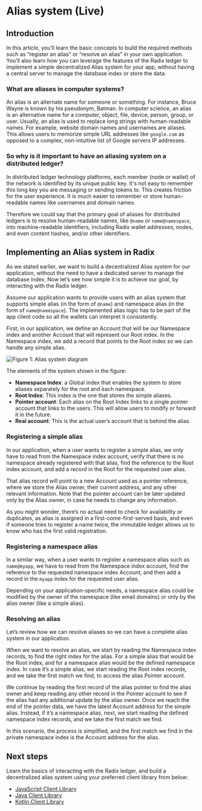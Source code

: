 # Alias system \(Live\)

## Introduction

In this article, you’ll learn the basic concepts to build the required methods such as “register an alias” or “resolve an alias” in your own application. You’ll also learn how you can leverage the features of the Radix ledger to implement a simple decentralized Alias system for your app, without having a central server to manage the database index or store the data.**‍**

### **What are aliases in computer systems?**

An alias is an alternate name for someone or something. For instance, Bruce Wayne is known by his pseudonym, Batman. In computer science, an alias is an alternative name for a computer, object, file, device, person, group, or user. Usually, an alias is used to replace long strings with human-readable names. For example, website domain names and usernames are aliases. This allows users to memorize simple URL addresses like `google.com` as opposed to a complex, non-intuitive list of Google servers IP addresses.

### **So why is it important to have an aliasing system on a distributed ledger?**

In distributed ledger technology platforms, each member \(node or wallet\) of the network is identified by its unique public key. It's not easy to remember this long key you are messaging or sending tokens to. This creates friction for the user experience. It is much easier to remember or store human-readable names like usernames and domain names.   
  
Therefore we could say that the primary goal of aliases for distributed ledgers is to resolve human-readable names, like `@name` or `name@namespace`, into machine-readable identifiers, including Radix wallet addresses, nodes, and even content hashes, and/or other identifiers.

## Implementing an Alias system in Radix

As we stated earlier, we want to build a decentralized Alias system for our application, without the need to have a dedicated server to manage the database index. Now let’s see how simple it is to achieve our goal, by interacting with the Radix ledger.

Assume our application wants to provide users with an alias system that supports simple alias \(in the form of `@name`\) and namespace alias \(in the form of `name@namespace`\). The implemented alias logic has to be part of the app client code so all the wallets can interpret it consistently.

First, in our application, we define an Account that will be our Namespace index and another Account that will represent our Root index. In the Namespace index, we add a record that points to the Root index so we can handle any simple alias.

![Figure 1: Alias system diagram](https://uploads-ssl.webflow.com/5a5f0fc1f1856e000182ae9e/5bf6a6dd6ffe192f78a81384_Use%20cases_%20aliases%20in%20Radix.jpeg)

The elements of the system shown in the figure:

* **Namespace Index**: a Global index that enables the system to store aliases separately for the root and each namespace.
* **Root Index**: This index is the one that stores the simple aliases.
* **Pointer account**: Each alias on the Root Index links to a single pointer account that links to the users. This will allow users to modify or forward it in the future.
* **Real account**: This is the actual user’s account that is behind the alias.

### **Registering a simple alias**

In our application, when a user wants to register a simple alias, we only have to read from the Namespace index account, verify that there is no namespace already registered with that alias, find the reference to the Root index account, and add a record in the Root for the requested user alias.

That alias record will point to a new Account used as a pointer reference, where we store the Alias owner, their current address, and any other relevant information. Note that the pointer account can be later updated only by the Alias owner, in case he needs to change any information.

As you might wonder, there’s no actual need to check for availability or duplicates, as alias is assigned in a first-come-first-served basis, and even if someone tries to register a name twice, the immutable ledger allows us to know who has the first valid registration. 

### **Registering a namespace alias**

In a similar way, when a user wants to register a namespace alias such as `name@myapp`, we have to read from the Namespace index account, find the reference to the requested namespace index Account, and then add a record in the `myapp` index for the requested user alias.

Depending on your application-specific needs, a namespace alias could be modified by the owner of the namespace \(like email domains\) or only by the alias owner \(like a simple alias\).

### **Resolving an alias**

Let’s review how we can resolve aliases so we can have a complete alias system in our application.

When we want to resolve an alias, we start by reading the Namespace index records, to find the right index for the alias. For a simple alias that would be the Root index, and for a namespace alias would be the defined namespace index. In case it’s a simple alias, we start reading the Root index records, and we take the first match we find, to access the alias Pointer account. 

We continue by reading the first record of the alias pointer to find the alias owner and keep reading any other record in the Pointer account to see if the alias had any additional update by the alias owner. Once we reach the end of the pointer data, we have the latest Account address for the simple alias. Instead, if it’s a namespace alias, next, we start reading the defined namespace index records, and we take the first match we find. 

In this scenario, the process is simplified, and the first match we find in the private namespace index is the Account address for the alias.

## Next steps

Learn the basics of interacting with the Radix ledger, and build a decentralized alias system using your preferred client library from below:

* [JavaScript Client Library](../../develop/javascript-client-library-guide/quick-start.md) 
* [Java Client Library](../../develop/java-client-library-guide/)
* [Kotlin Client Library](../../develop/kotlin-client-library-guide/)

